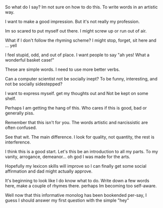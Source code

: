So what do I say? Im not sure on how to do this.
To write words in an artistic way.
 
I want to make a good impression. But it's not really my profession. 
 
Im so scared to put myself out there. I might screw up or run out of air.
 
What if I don't follow the rhyming scheme? I might stop,  forget, sit here and … yell 
 
I feel stupid, odd, and out of place. I want people to say "ah yes! What a wonderful basket case!"
 
These are simple words. I need to use more better verbs.
 
Can a computer scientist not be socially inept? To be funny, interesting, and not be socially sidestepped? 
 
I want to express myself. get my thoughts out and Not be kept on some shelf. 
 
Perhaps I am getting the hang of this. Who cares if this is good, bad or generally piss.
 
Remember that this isn't for you. The words artistic and narcissistic are often confused.
 
See that wit. The main difference. I look for quality, not quantity, the rest is interference. 
 
I think this is a good start. Let's this be an introduction to all my parts. 
To my vanity, arrogance, demeanor... oh god I was made for the arts. 
 
Hopefully my lexicon skills will improve so I can finally get some social affirmation and dad might actually approve. 
 
It's beginning to look like I do know what to do. Write down a few words here, make a couple of rhymes there. perhaps Im becoming too self-aware.
 
Well now that this informative monolog has been bookended per-say, I guess I should answer my first question with the simple 
"hey"